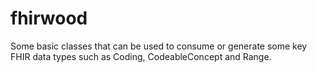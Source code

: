 # fhirwood
Some basic classes that can be used to consume or generate some key FHIR data types such as Coding, CodeableConcept and Range. 
